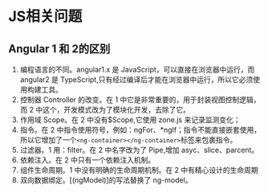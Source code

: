 # JS相关问题

## Angular 1 和 2的区别

  1. 编程语言的不同。angular1.x 是 JavaScript，可以直接在浏览器中运行，而 angular2 是 TypeScript,只有经过编译后才能在浏览器中运行，所以它必须使用构建工具。
  2. 控制器 Controller 的改变。在 1 中它是非常重要的，用于封装视图控制逻辑，而 2 中这个，开发模式改为了模块化开发，去除了它。
  3. 作用域 Scope。在 2 中没有\$Scope,它使用 zone.js 来记录监测变化；
  4. 指令。在 2 中指令使用符号，例如：ngFor、\*ngIf；指令不能直接嵌套使用，所以它增加了一个`<ng-container></ng-container>`标签来包裹指令。
  5. 过滤器。1 用：filter。在 2 中名字改为了 Pipe,增加 asyc、slice、parcent。
  6. 依赖注入。在 2 中只有一个依赖注入机制。
  7. 组件生命周期。1 中没有明确的生命周期机制。在 2 中有精心设计的生命周期
  8. 双向数据绑定。[(ngModel)]的写法替换了 ng-model。
